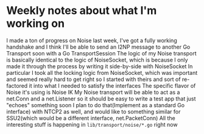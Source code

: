 Weekly notes about what I'm working on
======================================

I made a ton of progress on Noise last week, I've got a fully working handshake and I think I'll be able to send an I2NP message to another Go Transport soon with a Go TransportSession
The logic of my Noise transport is basically identical to the logic of NoiseSocket, which is because I only made it through the process by writing it side-by-side with NoiseSocket
In particular I took all the locking logic from NoiseSocket, which was important and seemed really hard to get right so I started with theirs and sort of re-factored it into what I needed to satisfy the interfaces
The specific flavor of Noise it's using is Noise IK
My Noise transport will be able to act as a net.Conn and a net.Listener so it should be easy to write a test app that just "echoes" something soon
I plan to do that(Implement as a standard Go interface) with NTCP2 as well, and would like to something similar for SSU2(which would be a different interface, net.PacketConn)
All the interesting stuff is happening in `lib/transport/noise/*.go` right now
